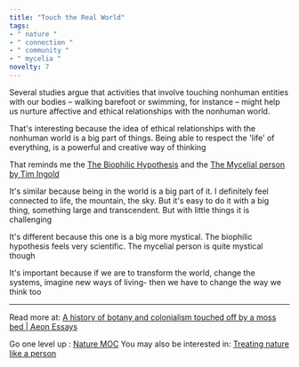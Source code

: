 ```yaml
---
title: "Touch the Real World"
tags:
- " nature "
- " connection "
- " community "
- " mycelia "
novelty: 7
---
```


Several studies argue that activities that involve touching nonhuman entities with our bodies – walking barefoot or swimming, for instance – might help us nurture affective and ethical relationships with the nonhuman world.

That's interesting because the idea of ethical relationships with the nonhuman world is a big part of things. Being able to respect the 'life' of everything, is a powerful and creative way of thinking

That reminds me the [The Biophilic Hypothesis](Notes/The%20Biophilic%20Hypothesis.md) and the [The Mycelial person by Tim Ingold](Notes/The%20Mycelial%20person%20by%20Tim%20Ingold.md)

It's similar because being in the world is a big part of it. I definitely feel connected to life, the mountain, the sky. But it's easy to do it with a big thing, something large and transcendent. But with little things it is challenging

It's different because this one is a big more mystical. The biophilic hypothesis feels very scientific. The mycelial person is quite mystical though

It's important because if we are to transform the world, change the systems, imagine new ways of living- then we have to change the way we think too

----

Read more at: [A history of botany and colonialism touched off by a moss bed | Aeon Essays](https://aeon.co/essays/a-history-of-botany-and-colonialism-touched-off-by-a-moss-bed)

Go one level up : [Nature MOC](Nature%20MOC)
You may also be interested in: [Treating nature like a person](Notes/Treating%20nature%20like%20a%20person.md)